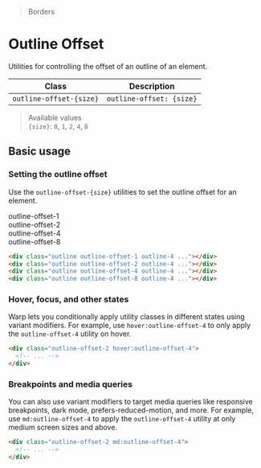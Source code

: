 > Borders

# Outline Offset

Utilities for controlling the offset of an outline of an element.

| Class                   | Description              |
|-------------------------|--------------------------|
| `outline-offset-{size}` | `outline-offset: {size}` |

> Available values <br />
> `{size}`: `0`, `1`, `2`, `4`, `8` <br />

## Basic usage

### Setting the outline offset
Use the `outline-offset-{size}` utilities to set the outline offset for an element.

<container>
  <div class="grid grid-cols-4 gap-16 justify-items-center">
    <div>outline-offset-1</div>
    <div>outline-offset-2</div>
    <div>outline-offset-4</div>
    <div>outline-offset-8</div>
    <div class="pd-bg-violet-400 h-80 w-80 rounded-4 outline outline-offset-1 outline-4"></div>
    <div class="pd-bg-violet-400 h-80 w-80 rounded-4 outline outline-offset-2 outline-4"></div>
    <div class="pd-bg-violet-400 h-80 w-80 rounded-4 outline outline-offset-4 outline-4"></div>
    <div class="pd-bg-violet-400 h-80 w-80 rounded-4 outline outline-offset-8 outline-4"></div>
  </div>
</container>

```html
<div class="outline outline-offset-1 outline-4 ..."></div>
<div class="outline outline-offset-2 outline-4 ..."></div>
<div class="outline outline-offset-4 outline-4 ..."></div>
<div class="outline outline-offset-8 outline-4 ..."></div>
```

### Hover, focus, and other states
Warp lets you conditionally apply utility classes in different states using variant modifiers.
For example, use `hover:outline-offset-4` to only apply the `outline-offset-4` utility on hover.

```html
<div class="outline-offset-2 hover:outline-offset-4">
  <!-- ... -->
</div>
```

### Breakpoints and media queries
You can also use variant modifiers to target media queries like responsive breakpoints, dark mode, prefers-reduced-motion, and more.
For example, use `md:outline-offset-4` to apply the `outline-offset-4` utility at only medium screen sizes and above.

```html
<div class="outline-offset-2 md:outline-offset-4">
  <!-- ... -->
</div>
```
